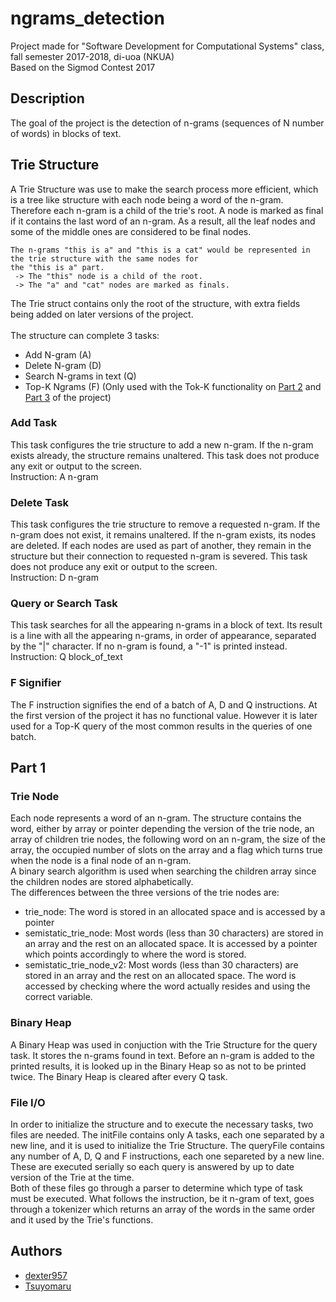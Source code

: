 # ngrams_detection
Project made for "Software Development for Computational Systems" class, fall semester 2017-2018, di-uoa (NKUA) <br>
Based on the Sigmod Contest 2017

## Description
The goal of the project is the detection of n-grams (sequences of N number of words) in blocks of text.

## Trie Structure
A Trie Structure was use to make the search process more efficient, which is a tree like structure with each node being a word of the n-gram. Therefore each n-gram is a child of the trie's root. A node is marked as final if it contains the last word of an n-gram. As a result, all the leaf nodes and some of the middle ones are considered to be final nodes.
```
The n-grams "this is a" and "this is a cat" would be represented in the trie structure with the same nodes for
the "this is a" part. 
 -> The "this" node is a child of the root. 
 -> The "a" and "cat" nodes are marked as finals.
```
The Trie struct contains only the root of the structure, with extra fields being added on later versions of the project. <br><br>
The structure can complete 3 tasks:
* Add N-gram (A)
* Delete N-gram (D)
* Search N-grams in text (Q)
* Top-K Ngrams (F) (Only used with the Tok-K functionality on [Part 2](part2) and [Part 3](part3) of the project)
### Add Task
This task configures the trie structure to add a new n-gram. If the n-gram exists already, the structure remains unaltered. This task does not produce any exit or output to the screen. <br>
Instruction: A n-gram
### Delete Task
This task configures the trie structure to remove a requested n-gram. If the n-gram does not exist, it remains unaltered. If the n-gram exists, its nodes are deleted. If each nodes are used as part of another, they remain in the structure but their connection to requested n-gram is severed. This task does not produce any exit or output to the screen. <br>
Instruction: D n-gram
### Query or Search Task
This task searches for all the appearing n-grams in a block of text. Its result is a line with all the appearing n-grams, in order of appearance, separated by the "|" character. If no n-gram is found, a "-1" is printed instead. <br>
Instruction: Q block_of_text
### F Signifier
The F instruction signifies the end of a batch of A, D and Q instructions. At the first version of the project it has no functional value. However it is later used for a Top-K query of the most common results in the queries of one batch.

## Part 1
### Trie Node
Each node represents a word of an n-gram. The structure contains the word, either by array or pointer depending the version of the trie node, an array of children trie nodes, the following word on an n-gram, the size of the array, the occupied number of slots on the array and a flag which turns true when the node is a final node of an n-gram. <br>
A binary search algorithm is used when searching the children array since the children nodes are stored alphabetically. <br>
The differences between the three versions of the trie nodes are:
* trie_node: The word is stored in an allocated space and is accessed by a pointer
* semistatic_trie_node: Most words (less than 30 characters) are stored in an array and the rest on an allocated space. It is accessed by a pointer which points accordingly to where the word is stored.
* semistatic_trie_node_v2: Most words (less than 30 characters) are stored in an array and the rest on an allocated space. The word is accessed by checking where the word actually resides and using the correct variable.

### Binary Heap
A Binary Heap was used in conjuction with the Trie Structure for the query task. It stores the n-grams found in text. Before an n-gram is added to the printed results, it is looked up in the Binary Heap so as not to be printed twice. The Binary Heap is cleared after every Q task. 

### File I/O
In order to initialize the structure and to execute the necessary tasks, two files are needed. The initFile contains only A tasks, each one separated by a new line, and it is used to initialize the Trie Structure. The queryFile contains any number of A, D, Q and F instructions, each one separeted by a new line. These are executed serially so each query is answered by up to date version of the Trie at the time. <br>
Both of these files go through a parser to determine which type of task must be executed. What follows the instruction, be it n-gram of text, goes through a tokenizer which returns an array of the words in the same order and it used by the Trie's functions. 

<!--
## Part 2
### Trie Node
The functionality of the Trie and its nodes is advanced and separated into two parts, a dynamic and a static. The dynamic Trie uses the nodes of the previous part without any changes in its structure and functionality. The static nodes were written with the semistatic_node as a base, which was the most efficient of the three dynamic nodes of Part 1, and adds a shrink function. The main difference of the two types of Tries is that when having nodes with a single child, the word of the parent node and its child are saved in a single node instead of having long chains of single nodes.  Obviously, this changes the structure of the nodes and the internal functionality but little change is necessary on the Trie and its functions. Moreover the Trie Node Connector minimizes these changes, as it will be made clear in the trie_node_connector structure description below. <br>
The static nodes contain the same variables as in the semistatic_node structure but instead of a boolean to represent a final node, two new variables are used. These two variables are a short integer array that saved the length of the word(s) in the node with the length's sign representing the final node, and a short integer for the size of the array or the number of words saved in a static node. <br>
There are two versions of the static node with small differences:
* static_trie_node_semi: The lengths array is always dynamically allocated
* static_trie_node_semi_improved: The lengths array has a static version with a size of LENGTH. This LENGTH is calculated by dividing the size of the word array with the mean of the average size of English words encountered in texts and the average size of English words on a dictionary. If the words saved in one node are more than the calculated LENGTH, then the array is dynamically allocated. Both versions of the array can be accessed by a 

### Trie Node Connector


### Treap


### Bloom Filter


### Linear Hash


## Part 3
-->

## Authors
* [dexter957](https://github.com/dexter957)
* [Tsuyomaru](https://github.com/tsuyomaru)
